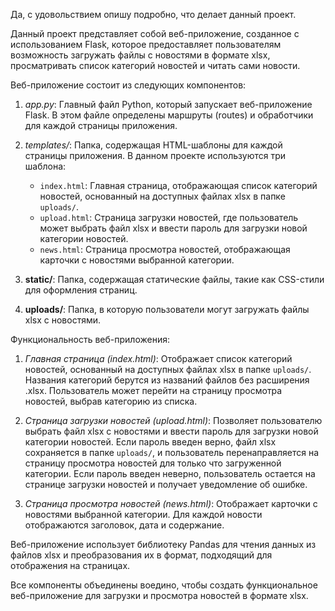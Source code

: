 Да, с удовольствием опишу подробно, что делает данный проект.

Данный проект представляет собой веб-приложение, созданное с использованием Flask, которое предоставляет пользователям возможность загружать файлы с новостями в формате xlsx, просматривать список категорий новостей и читать сами новости.

Веб-приложение состоит из следующих компонентов:

1. *app.py*: Главный файл Python, который запускает веб-приложение Flask. В этом файле определены маршруты (routes) и обработчики для каждой страницы приложения.

2. *templates/*: Папка, содержащая HTML-шаблоны для каждой страницы приложения. В данном проекте используются три шаблона:
	* `index.html`: Главная страница, отображающая список категорий новостей, основанный на доступных файлах xlsx в папке `uploads/`.
	* `upload.html`: Страница загрузки новостей, где пользователь может выбрать файл xlsx и ввести пароль для загрузки новой категории новостей.
	* `news.html`: Страница просмотра новостей, отображающая карточки с новостями выбранной категории.

3. **static/**: Папка, содержащая статические файлы, такие как CSS-стили для оформления страниц.

4. **uploads/**: Папка, в которую пользователи могут загружать файлы xlsx с новостями.

Функциональность веб-приложения:

1. *Главная страница (index.html)*: Отображает список категорий новостей, основанный на доступных файлах xlsx в папке `uploads/`. Названия категорий берутся из названий файлов без расширения .xlsx. Пользователь может перейти на страницу просмотра новостей, выбрав категорию из списка.

2. *Страница загрузки новостей (upload.html)*: Позволяет пользователю выбрать файл xlsx с новостями и ввести пароль для загрузки новой категории новостей. Если пароль введен верно, файл xlsx сохраняется в папке `uploads/`, и пользователь перенаправляется на страницу просмотра новостей для только что загруженной категории. Если пароль введен неверно, пользователь остается на странице загрузки новостей и получает уведомление об ошибке.

3. *Страница просмотра новостей (news.html)*: Отображает карточки с новостями выбранной категории. Для каждой новости отображаются заголовок, дата и содержание.

Веб-приложение использует библиотеку Pandas для чтения данных из файлов xlsx и преобразования их в формат, подходящий для отображения на страницах.

Все компоненты объединены воедино, чтобы создать функциональное веб-приложение для загрузки и просмотра новостей в формате xlsx.
